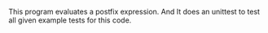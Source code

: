 This program evaluates a postfix expression. And It does an unittest to test all given example tests for this code.
